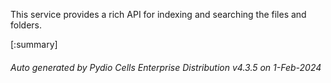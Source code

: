 






This service provides a rich API for indexing and searching the files and folders.

[:summary]

###### Auto generated by Pydio Cells Enterprise Distribution v4.3.5 on 1-Feb-2024
